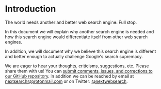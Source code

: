 # Introduction

The world needs another and better web search engine. Full stop.

In this document we will explain why another search engine is needed and how this search engine would differentiate itself from other web search engines.

In addition, we will document why we believe this search engine is different and better enough to actually challenge Google's search supremacy.

We are eager to hear your thoughts, criticisms, suggestions, etc. Please share them with us! You can [submit comments, issues, and corrections to our GitHub repository](https://github.com/nextsearch/websearch-proposalv2). In addition we can be reached by email at [nextsearch@protonmail.com](mailto:nextsearch@protonmail.com) or on Twitter: [@nextwebsearch](https://twitter.com/nextwebsearch).




